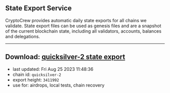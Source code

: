 ## State Export Service
CryptoCrew provides automatic daily state exports for all chains we validate. State export files can be used as genesis files and are a snapshot of the current blockchain state, including all validators, accounts, balances and delegations.

---
**Download: [quicksilver-2 state export](https://dl.ccvalidators.com/SERVICE/quicksilver/quicksilver-2_export_3411992.json)**
---

- last updated: Fri Aug 25 2023 11:48:36
- chain id: `quicksilver-2`
- export height: `3411992`
- use for: airdrops, local tests, chain recovery
